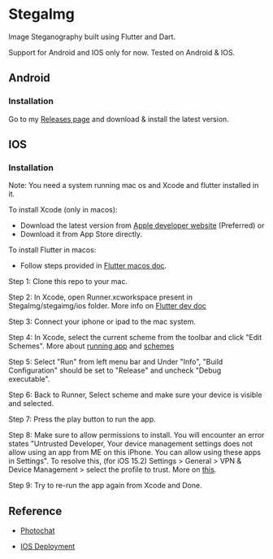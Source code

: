 # StegaImg

Image Steganography built using Flutter and Dart.

Support for Android and IOS only for now.
Tested on Android & IOS.

## Android

### Installation

Go to my [Releases page](https://github.com/SathvikTn/StegaImg/releases) and download & install the latest version.

## IOS

### Installation

Note: You need a system running mac os and Xcode and flutter installed in it.

To install Xcode (only in macos): 
- Download the latest version from [Apple developer website](https://developer.apple.com/download/all/?q=Xcode) (Preferred) 
or
- Download it from App Store directly.

To install Flutter in macos: 
- Follow steps provided in [Flutter macos doc](https://docs.flutter.dev/get-started/install/macos).

Step 1: Clone this repo to your mac.

Step 2: In Xcode, open Runner.xcworkspace present in StegaImg/stegaimg/ios folder. More info on [Flutter dev doc](https://docs.flutter.dev/deployment/ios#review-xcode-project-settings)

Step 3: Connect your iphone or ipad to the mac system.

Step 4: In Xcode, select the current scheme from the toolbar and click "Edit Schemes". More about [running app](https://developer.apple.com/documentation/xcode/running-your-app-in-the-simulator-or-on-a-device) and [schemes](https://help.apple.com/xcode/mac/current/#/dev0bee46f46)

Step 5: Select "Run" from left menu bar and Under "Info", "Build Configuration" should be set to "Release" and uncheck "Debug executable".

Step 6: Back to Runner, Select scheme and make sure your device is visible and selected.

Step 7: Press the play button to run the app.

Step 8: Make sure to allow permissions to install. You will encounter an error states "Untrusted Developer, Your device management settings does not allow using an app from ME on this iPhone. You can allow using these apps in Settings". To resolve this, (for iOS 15.2) Settings > General > VPN & Device Management > select the profile to trust. More on [this](https://developer.apple.com/forums/thread/660288).

Step 9: Try to re-run the app again from Xcode and Done.

## Reference

- [Photochat](https://github.com/tianhaoz95/photochat)

- [IOS Deployment](https://docs.flutter.dev/deployment/ios)
